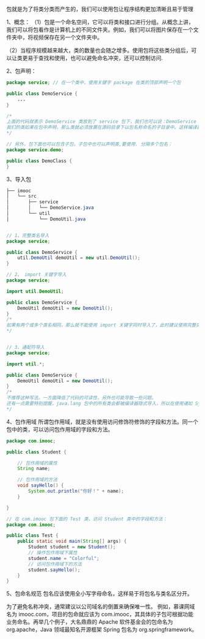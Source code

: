 包就是为了将类分类而产生的，我们可以使用包让程序结构更加清晰且易于管理

1、概念：
（1）包是一个命名空间，它可以将类和接口进行分组。从概念上讲，我们可以将包看作是计算机上的不同文件夹。例如，我们可以将图片保存在一个文件夹中，将视频保存在另一个文件夹中。

（2）当程序规模越来越大，类的数量也会随之增多。使用包将这些类分组后，可以让类更易于查找和使用，也可以避免命名冲突，还可以控制访问.

2、包声明：

```Java
package service; // 在一个类中，使用关键字 package 在类的顶部声明一个包

public class DemoService {
    ...
}

/*
上面的代码就表示 DemoService 类放到了 service 包下，我们也可以说：DemoService 在 service 包中声明。
我们的类如果在包中声明，那么类就必须放置在源码目录下以包名称命名的子目录中。这样编译器才能在系统中找到 Java 文件。
*/

// 另外，包下面也可以包含子包，子包中也可以声明类,要使用. 分隔多个包名：
package service.demo;

public class DemoClass {
}

```

3、导入包

```Java
├── imooc
│   └── src
│       ├── service
│       │   └── DemoService.java
│       └── util
│           └── DemoUtil.java


// 1、完整类名导入
package service;

public class DemoService {
    util.DemoUtil demoUtil = new util.DemoUtil();
}

// 2、 import 关键字导入
package service;

import util.DemoUtil;

public class DemoService {
    DemoUtil demoUtil = new DemoUtil();
}
/*
如果有两个或多个类名相同，那么就不能使用 import 关键字同时导入了，此时建议使用完整类名的方式使用类。当然，实际的编码中，我们也不推荐命名多个同名类。
*/


// 3、通配符导入
package service;

import util.*;

public class DemoService {
    DemoUtil demoUtil = new DemoUtil();
}
/*
不推荐这种写法。一方面降低了代码的可读性，另外也可能导致一些问题。
还有一点需要特别提醒，java.lang 包中的所有类会都被编译器隐式导入，所以在使用诸如 System、String 等类的时候，我们不需要手动导入。
*/
```

4、包作用域
所谓包作用域，就是没有使用访问修饰符修饰的字段和方法。同一个包中的类，可以访问包作用域的字段和方法。

```Java
package com.imooc;

public class Student {

    // 包作用域的属性
    String name;

    // 包作用域的方法
    void sayHello() {
        System.out.println("你好！" + name);
    }

}

// 在 com.imooc 包下面的 Test 类，访问 Student 类中的字段和方法：
package com.imooc;

public class Test {
    public static void main(String[] args) {
        Student student = new Student();
        // 操作包作用域下属性
        student.name = "Colorful";
        // 访问包作用域下的方法
        student.sayHello();
    }
}
```

5、包命名规范
包名应该使用全小写字母命名，这样易于将包名与类名区分开。

为了避免名称冲突，通常建议以公司域名的倒置来确保唯一性。
例如，慕课网域名为 imooc.com，项目的包命就应该为 com.imooc，其具体的子包可根据功能业务命名。再举几个例子，大名鼎鼎的 Apache 软件基金会的包命名为 org.apache，Java 领域最知名开源框架 Spring 包名为 org.springframework。